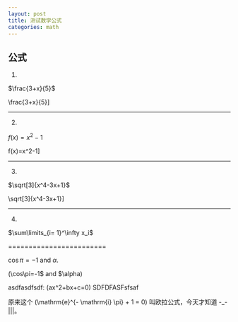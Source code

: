 ```yaml
---
layout: post
title: 测试数学公式
categories: math
---
```


## 公式 ##

1.

$\frac{3+x}{5}$

\frac{3+x}{5}\]

<hr />

2.

$f(x)=x^2-1$

f(x)=x^2-1\]
<hr />

3.

$\sqrt[3]{x^4-3x+1}$

\sqrt[3]{x^4-3x+1}\]
<hr />

4.

$\sum\limits_{i= 1}^\infty x_i$


========================

$\cos\pi=-1$ and $\alpha$.



\(\cos\pi=-1$ and $\alpha\)


asdfasdfsdf: \(ax^2+bx+c=0\) SDFDFASFsfsaf


原来这个 \(\mathrm{e}^{- \mathrm{i} \pi} + 1 = 0\) 叫欧拉公式，今天才知道 -_-|||。
